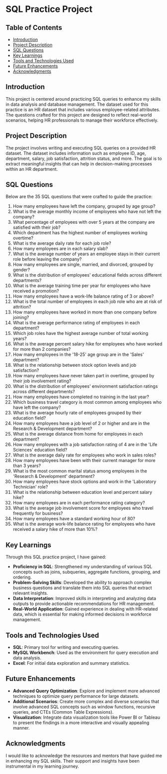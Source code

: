 
# SQL Practice Project

## Table of Contents
- [Introduction](#introduction)
- [Project Description](#project-description)
- [SQL Questions](#sql-questions)
- [Key Learnings](#key-learnings)
- [Tools and Technologies Used](#tools-and-technologies-used)
- [Future Enhancements](#future-enhancements)
- [Acknowledgments](#acknowledgments)

## Introduction
This project is centered around practicing SQL queries to enhance my skills in data analysis and database management. The dataset used for this practice is an HR dataset that includes various employee-related attributes. The questions crafted for this project are designed to reflect real-world scenarios, helping HR professionals to manage their workforce effectively.

## Project Description
The project involves writing and executing SQL queries on a provided HR dataset. The dataset includes information such as employee ID, age, department, salary, job satisfaction, attrition status, and more. The goal is to extract meaningful insights that can help in decision-making processes within an HR department.

## SQL Questions
Below are the 35 SQL questions that were crafted to guide the practice:

1. How many employees have left the company, grouped by age group?
2. What is the average monthly income of employees who have not left the company?
3. What percentage of employees with over 5 years at the company are satisfied with their job?
4. Which department has the highest number of employees working overtime?
5. What is the average daily rate for each job role?
6. How many employees are in each salary slab?
7. What is the average number of years an employee stays in their current role before leaving the company?
8. How many employees are single, married, and divorced, grouped by gender?
9. What is the distribution of employees' educational fields across different departments?
10. What is the average training time per year for employees who have received a promotion?
11. How many employees have a work-life balance rating of 3 or above?
12. What is the total number of employees in each job role who are at risk of attrition?
13. How many employees have worked in more than one company before joining?
14. What is the average performance rating of employees in each department?
15. Which job roles have the highest average number of total working years?
16. What is the average percent salary hike for employees who have worked for more than 2 companies?
17. How many employees in the '18-25' age group are in the 'Sales' department?
18. What is the relationship between stock option levels and job satisfaction?
19. How many employees have never taken part in overtime, grouped by their job involvement rating?
20. What is the distribution of employees' environment satisfaction ratings across different departments?
21. How many employees have completed no training in the last year?
22. Which business travel category is most common among employees who have left the company?
23. What is the average hourly rate of employees grouped by their education field?
24. How many employees have a job level of 2 or higher and are in the Research & Development department?
25. What is the average distance from home for employees in each department?
26. How many employees with a job satisfaction rating of 4 are in the 'Life Sciences' education field?
27. What is the average daily rate for employees who work in sales roles?
28. How many employees have been with their current manager for more than 3 years?
29. What is the most common marital status among employees in the 'Research & Development' department?
30. How many employees have stock options and work in the 'Laboratory Technician' role?
31. What is the relationship between education level and percent salary hike?
32. How many employees are in each performance rating category?
33. What is the average job involvement score for employees who travel frequently for business?
34. How many employees have a standard working hour of 80?
35. What is the average work-life balance rating for employees who have received a salary hike of more than 10%?

## Key Learnings
Through this SQL practice project, I have gained:

- **Proficiency in SQL**: Strengthened my understanding of various SQL concepts such as joins, subqueries, aggregate functions, grouping, and ordering.
- **Problem-Solving Skills**: Developed the ability to approach complex business questions and translate them into SQL queries that extract relevant insights.
- **Data Interpretation**: Improved skills in interpreting and analyzing data outputs to provide actionable recommendations for HR management.
- **Real-World Application**: Gained experience in dealing with HR-related data, which is essential for making informed decisions in workforce management.

## Tools and Technologies Used
- **SQL**: Primary tool for writing and executing queries.
- **MySQL Workbench**: Used as the environment for query execution and data analysis.
- **Excel**: For initial data exploration and summary statistics.

## Future Enhancements
- **Advanced Query Optimization**: Explore and implement more advanced techniques to optimize query performance for large datasets.
- **Additional Scenarios**: Create more complex and diverse scenarios that involve advanced SQL concepts such as window functions, recursive queries, and CTEs (Common Table Expressions).
- **Visualization**: Integrate data visualization tools like Power BI or Tableau to present the findings in a more interactive and visually appealing manner.

## Acknowledgments
I would like to acknowledge the resources and mentors that have guided me in enhancing my SQL skills. Their support and insights have been instrumental in my learning journey.
